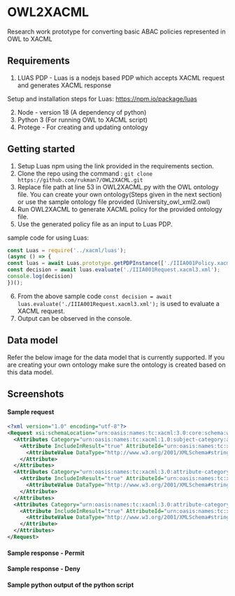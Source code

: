 # OWL2XACML
Research work prototype for converting basic ABAC policies represented in OWL to XACML

## Requirements
1. LUAS PDP - Luas is a nodejs based PDP which accepts XACML request and generates XACML response

Setup and installation steps for Luas: https://npm.io/package/luas

2. Node - version 18 (A dependency of python)
3. Python 3 (For running OWL to XACML script)
4. Protege - For creating and updating ontology

## Getting started

1. Setup Luas npm using the link provided in the requirements section.
2. Clone the repo using the command : `git clone https://github.com/rukman7/OWL2XACML.git`
3. Replace file path at line 53 in OWL2XACML.py with the OWL ontology file. You can create your own ontology(Steps given in the next section) or use the sample ontology file provided (University_owl_xml2.owl)
4. Run OWL2XACML to generate XACML policy for the provided ontology file. 
5. Use the generated policy file as an input to Luas PDP.

sample code for using Luas:

```javascript
const Luas = require('../xacml/luas');
(async () => {
const luas = await Luas.prototype.getPDPInstance(['./IIIA001Policy.xacml3.xml']);
const decision = await luas.evaluate('./IIIA001Request.xacml3.xml');
console.log(decision)   
})();

```

6. From the above sample code `const decision = await luas.evaluate('./IIIA001Request.xacml3.xml');` is used to evaluate a XACML request.
7. Output can be observed in the console. 

## Data model

Refer the below image for the data model that is currently supported. If you are creating your own ontology make sure the ontology is created based on this data model.

## Screenshots

#### Sample request
```xml
<?xml version="1.0" encoding="utf-8"?>
<Request xsi:schemaLocation="urn:oasis:names:tc:xacml:3.0:core:schema:wd-17 http://docs.oasis-open.org/xacml/3.0/xacml-core-v3-schema-wd-17.xsd" ReturnPolicyIdList="false" CombinedDecision="false" xmlns="urn:oasis:names:tc:xacml:3.0:core:schema:wd-17" xmlns:xsi="http://www.w3.org/2001/XMLSchema-instance">
  <Attributes Category="urn:oasis:names:tc:xacml:1.0:subject-category:access-subject">
    <Attribute IncludeInResult="true" AttributeId="urn:oasis:names:tc:xacml:1.0:subject:subject-id">
      <AttributeValue DataType="http://www.w3.org/2001/XMLSchema#string">Rukmangathan</AttributeValue>
    </Attribute>
  </Attributes>
  <Attributes Category="urn:oasis:names:tc:xacml:3.0:attribute-category:resource">
    <Attribute IncludeInResult="true" AttributeId="urn:oasis:names:tc:xacml:1.0:resource:resource-id">
      <AttributeValue DataType="http://www.w3.org/2001/XMLSchema#string">Data_mining</AttributeValue>
    </Attribute>
  </Attributes>
  <Attributes Category="urn:oasis:names:tc:xacml:3.0:attribute-category:action">
    <Attribute IncludeInResult="true" AttributeId="urn:oasis:names:tc:xacml:1.0:action:action-id">
      <AttributeValue DataType="http://www.w3.org/2001/XMLSchema#string">read</AttributeValue>
    </Attribute>
  </Attributes>
</Request>
```

#### Sample response - Permit

#### Sample response - Deny

#### Sample python output of the python script